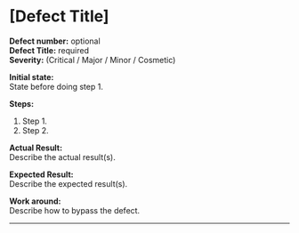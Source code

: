 # [Defect Title]

**Defect number:** optional  
**Defect Title:** required  
**Severity:** (Critical / Major / Minor / Cosmetic)  

**Initial state:**  
State before doing step 1.

**Steps:**  
1. Step 1.    
2. Step 2.  

**Actual Result:**  
Describe the actual result(s).

**Expected Result:**  
Describe the expected result(s).  

**Work around:**  
Describe how to bypass the defect.

****

